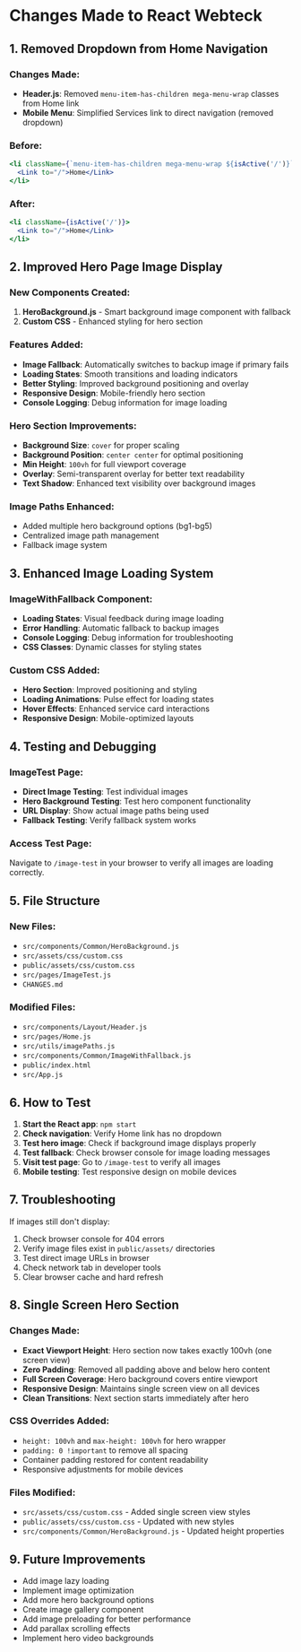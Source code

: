# Changes Made to React Webteck

## 1. Removed Dropdown from Home Navigation

### Changes Made:
- **Header.js**: Removed `menu-item-has-children mega-menu-wrap` classes from Home link
- **Mobile Menu**: Simplified Services link to direct navigation (removed dropdown)

### Before:
```jsx
<li className={`menu-item-has-children mega-menu-wrap ${isActive('/')}`}>
  <Link to="/">Home</Link>
</li>
```

### After:
```jsx
<li className={isActive('/')}>
  <Link to="/">Home</Link>
</li>
```

## 2. Improved Hero Page Image Display

### New Components Created:
1. **HeroBackground.js** - Smart background image component with fallback
2. **Custom CSS** - Enhanced styling for hero section

### Features Added:
- **Image Fallback**: Automatically switches to backup image if primary fails
- **Loading States**: Smooth transitions and loading indicators
- **Better Styling**: Improved background positioning and overlay
- **Responsive Design**: Mobile-friendly hero section
- **Console Logging**: Debug information for image loading

### Hero Section Improvements:
- **Background Size**: `cover` for proper scaling
- **Background Position**: `center center` for optimal positioning
- **Min Height**: `100vh` for full viewport coverage
- **Overlay**: Semi-transparent overlay for better text readability
- **Text Shadow**: Enhanced text visibility over background images

### Image Paths Enhanced:
- Added multiple hero background options (bg1-bg5)
- Centralized image path management
- Fallback image system

## 3. Enhanced Image Loading System

### ImageWithFallback Component:
- **Loading States**: Visual feedback during image loading
- **Error Handling**: Automatic fallback to backup images
- **Console Logging**: Debug information for troubleshooting
- **CSS Classes**: Dynamic classes for styling states

### Custom CSS Added:
- **Hero Section**: Improved positioning and styling
- **Loading Animations**: Pulse effect for loading states
- **Hover Effects**: Enhanced service card interactions
- **Responsive Design**: Mobile-optimized layouts

## 4. Testing and Debugging

### ImageTest Page:
- **Direct Image Testing**: Test individual images
- **Hero Background Testing**: Test hero component functionality
- **URL Display**: Show actual image paths being used
- **Fallback Testing**: Verify fallback system works

### Access Test Page:
Navigate to `/image-test` in your browser to verify all images are loading correctly.

## 5. File Structure

### New Files:
- `src/components/Common/HeroBackground.js`
- `src/assets/css/custom.css`
- `public/assets/css/custom.css`
- `src/pages/ImageTest.js`
- `CHANGES.md`

### Modified Files:
- `src/components/Layout/Header.js`
- `src/pages/Home.js`
- `src/utils/imagePaths.js`
- `src/components/Common/ImageWithFallback.js`
- `public/index.html`
- `src/App.js`

## 6. How to Test

1. **Start the React app**: `npm start`
2. **Check navigation**: Verify Home link has no dropdown
3. **Test hero image**: Check if background image displays properly
4. **Test fallback**: Check browser console for image loading messages
5. **Visit test page**: Go to `/image-test` to verify all images
6. **Mobile testing**: Test responsive design on mobile devices

## 7. Troubleshooting

If images still don't display:
1. Check browser console for 404 errors
2. Verify image files exist in `public/assets/` directories
3. Test direct image URLs in browser
4. Check network tab in developer tools
5. Clear browser cache and hard refresh

## 8. Single Screen Hero Section

### Changes Made:
- **Exact Viewport Height**: Hero section now takes exactly 100vh (one screen view)
- **Zero Padding**: Removed all padding above and below hero content
- **Full Screen Coverage**: Hero background covers entire viewport
- **Responsive Design**: Maintains single screen view on all devices
- **Clean Transitions**: Next section starts immediately after hero

### CSS Overrides Added:
- `height: 100vh` and `max-height: 100vh` for hero wrapper
- `padding: 0 !important` to remove all spacing
- Container padding restored for content readability
- Responsive adjustments for mobile devices

### Files Modified:
- `src/assets/css/custom.css` - Added single screen view styles
- `public/assets/css/custom.css` - Updated with new styles
- `src/components/Common/HeroBackground.js` - Updated height properties

## 9. Future Improvements

- Add image lazy loading
- Implement image optimization
- Add more hero background options
- Create image gallery component
- Add image preloading for better performance
- Add parallax scrolling effects
- Implement hero video backgrounds